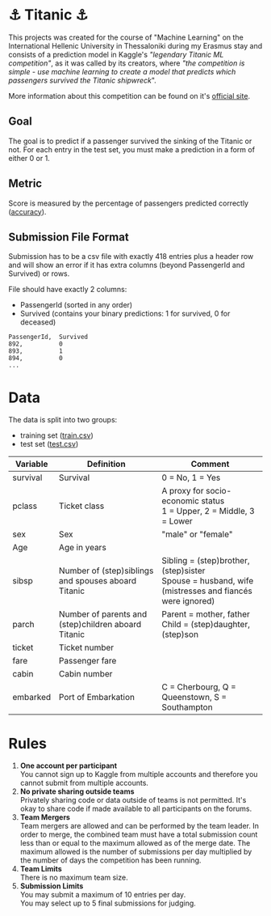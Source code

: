 # ⚓ Titanic ⚓
This projects was created for the course of "Machine Learning" on the International Hellenic University in Thessaloniki during my Erasmus stay and consists of a prediction model in Kaggle's *"legendary Titanic ML competition"*, as it was called by its creators, where *"the competition is simple - use machine learning to create a model that predicts which passengers survived the Titanic shipwreck*".

More information about this competition can be found on it's [official site](https://www.kaggle.com/c/titanic).
## Goal
The goal is to predict if a passenger survived the sinking of the Titanic or not. For each entry in the test set, you must make a prediction in a form of either 0 or 1.
## Metric
Score is measured by the percentage of passengers predicted correctly ([accuracy](https://en.wikipedia.org/wiki/Accuracy_and_precision#In_binary_classification)).
## Submission File Format
Submission has to be a csv file with exactly 418 entries plus a header row and will show an error if it has extra columns (beyond PassengerId and Survived) or rows.

File should have exactly 2 columns:
* PassengerId (sorted in any order)
* Survived (contains your binary predictions: 1 for survived, 0 for deceased)  
```
PassengerId,  Survived
892,          0
893,          1
894,          0
...
```
# Data
The data is split into two groups:
* training set ([train.csv](train.csv))
* test set ([test.csv](test.csv))  

| Variable | Definition | Comment |
| --- | --- | --- |
| survival | Survival | 0 = No, 1 = Yes |
| pclass | Ticket class | A proxy for socio-economic status <br /> 1 = Upper, 2 = Middle, 3 = Lower |
| sex | Sex | "male" or "female" |
| Age | Age in years | |
| sibsp | Number of (step)siblings and spouses aboard Titanic | Sibling = (step)brother, (step)sister <br /> Spouse = husband, wife <br /> (mistresses and fiancés were ignored)|
| parch | Number of parents and (step)children aboard Titanic | Parent = mother, father <br /> Child = (step)daughter, (step)son |
| ticket | Ticket number | |
| fare | Passenger fare | |
| cabin | Cabin number | |
| embarked | Port of Embarkation | C = Cherbourg, Q = Queenstown, S = Southampton |

# Rules
1. **One account per participant**  
You cannot sign up to Kaggle from multiple accounts and therefore you cannot submit from multiple accounts.
2. **No private sharing outside teams**  
Privately sharing code or data outside of teams is not permitted. It's okay to share code if made available to all participants on the forums.
3. **Team Mergers**  
Team mergers are allowed and can be performed by the team leader. In order to merge, the combined team must have a total submission count less than or equal to the maximum allowed as of the merge date. The maximum allowed is the number of submissions per day multiplied by the number of days the competition has been running.
4. **Team Limits**  
There is no maximum team size.
5. **Submission Limits**  
You may submit a maximum of 10 entries per day.  
You may select up to 5 final submissions for judging.
